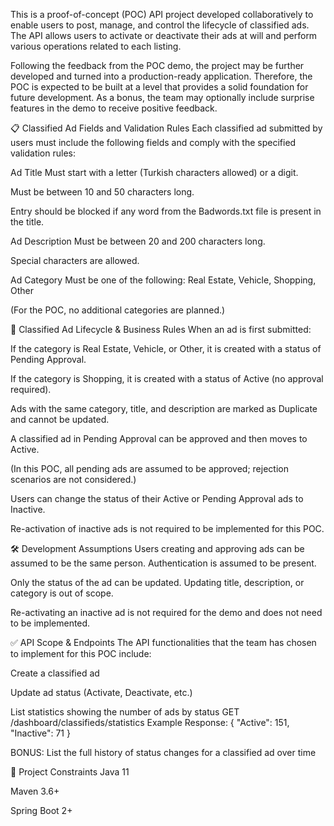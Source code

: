 This is a proof-of-concept (POC) API project developed collaboratively to enable users to post, manage, and control the lifecycle of classified ads. The API allows users to activate or deactivate their ads at will and perform various operations related to each listing.

Following the feedback from the POC demo, the project may be further developed and turned into a production-ready application. Therefore, the POC is expected to be built at a level that provides a solid foundation for future development. As a bonus, the team may optionally include surprise features in the demo to receive positive feedback.

📋 Classified Ad Fields and Validation Rules
Each classified ad submitted by users must include the following fields and comply with the specified validation rules:

Ad Title
Must start with a letter (Turkish characters allowed) or a digit.

Must be between 10 and 50 characters long.

Entry should be blocked if any word from the Badwords.txt file is present in the title.

Ad Description
Must be between 20 and 200 characters long.

Special characters are allowed.

Ad Category
Must be one of the following: Real Estate, Vehicle, Shopping, Other

(For the POC, no additional categories are planned.)

🔄 Classified Ad Lifecycle & Business Rules
When an ad is first submitted:

If the category is Real Estate, Vehicle, or Other, it is created with a status of Pending Approval.

If the category is Shopping, it is created with a status of Active (no approval required).

Ads with the same category, title, and description are marked as Duplicate and cannot be updated.

A classified ad in Pending Approval can be approved and then moves to Active.

(In this POC, all pending ads are assumed to be approved; rejection scenarios are not considered.)

Users can change the status of their Active or Pending Approval ads to Inactive.

Re-activation of inactive ads is not required to be implemented for this POC.

🛠️ Development Assumptions
Users creating and approving ads can be assumed to be the same person. Authentication is assumed to be present.

Only the status of the ad can be updated. Updating title, description, or category is out of scope.

Re-activating an inactive ad is not required for the demo and does not need to be implemented.

✅ API Scope & Endpoints
The API functionalities that the team has chosen to implement for this POC include:

Create a classified ad

Update ad status (Activate, Deactivate, etc.)

List statistics showing the number of ads by status
GET /dashboard/classifieds/statistics
Example Response: { "Active": 151, "Inactive": 71 }

BONUS: List the full history of status changes for a classified ad over time

🚧 Project Constraints
Java 11

Maven 3.6+

Spring Boot 2+